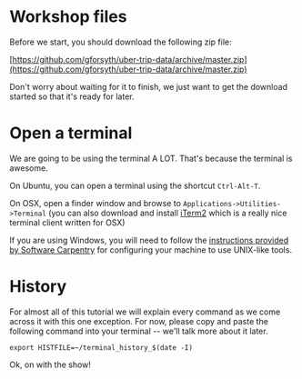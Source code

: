 # Workshop files

Before we start, you should download the following zip file:

[https://github.com/gforsyth/uber-trip-data/archive/master.zip](https://github.com/gforsyth/uber-trip-data/archive/master.zip)

Don't worry about waiting for it to finish, we just want to get the download
started so that it's ready for later.

# Open a terminal

We are going to be using the terminal A LOT. That's because the terminal is
awesome.

On Ubuntu, you can open a terminal using the shortcut `Ctrl-Alt-T`.

On OSX, open a finder window and browse to `Applications->Utilities->Terminal`
(you can also download and install [iTerm2](https://www.iterm2.com/) which is a
really nice terminal client written for OSX)

If you are using Windows, you will need to follow
the [instructions provided by Software Carpentry]() for configuring your machine
to use UNIX-like tools.

# History

For almost all of this tutorial we will explain every command as we come across
it with this one exception. For now, please copy and paste the following command
into your terminal -- we'll talk more about it later.

```text
export HISTFILE=~/terminal_history_$(date -I)
```

Ok, on with the show!
